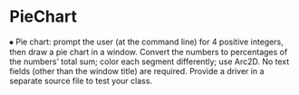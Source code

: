 # PieChart

⦁	Pie chart: prompt the user (at the command line) for 4 positive integers, then draw a pie chart in a window. Convert the numbers to percentages of the numbers’ total sum; color each segment differently; use Arc2D. No text fields (other than the window title) are required. Provide a driver in a separate source file to test your class.
